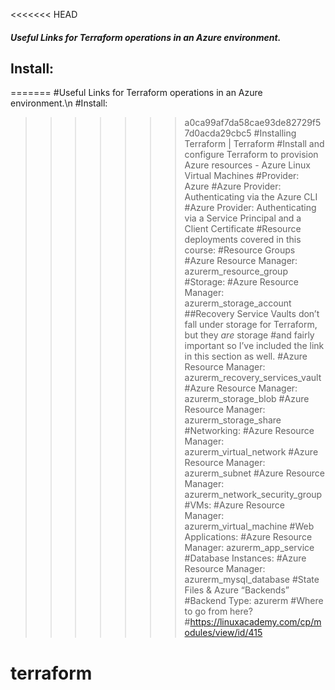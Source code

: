 <<<<<<< HEAD
##### Useful Links for Terraform operations in an Azure environment.
## Install:
=======
#Useful Links for Terraform operations in an Azure environment.\n
#Install:
>>>>>>> a0ca99af7da58cae93de82729f57d0acda29cbc5
#Installing Terraform | Terraform
#Install and configure Terraform to provision Azure resources - Azure Linux Virtual Machines
#Provider: Azure
#Azure Provider: Authenticating via the Azure CLI
#Azure Provider: Authenticating via a Service Principal and a Client Certificate
#Resource deployments covered in this course:
#Resource Groups
#Azure Resource Manager: azurerm_resource_group
#Storage:
#Azure Resource Manager: azurerm_storage_account
##Recovery Service Vaults don’t fall under storage for Terraform, but they *are* storage
#and fairly important so I’ve included the link in this section as well.
#Azure Resource Manager: azurerm_recovery_services_vault
#Azure Resource Manager: azurerm_storage_blob
#Azure Resource Manager: azurerm_storage_share
#Networking:
#Azure Resource Manager: azurerm_virtual_network
#Azure Resource Manager: azurerm_subnet
#Azure Resource Manager: azurerm_network_security_group
#VMs:
#Azure Resource Manager: azurerm_virtual_machine
#Web Applications:
#Azure Resource Manager: azurerm_app_service
#Database Instances:
#Azure Resource Manager: azurerm_mysql_database
#State Files & Azure “Backends”
#Backend Type: azurerm
#Where to go from here?
#https://linuxacademy.com/cp/modules/view/id/415
# terraform
